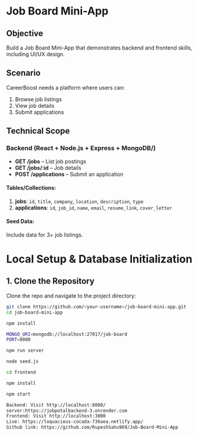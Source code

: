 # Job Board Mini-App

## Objective
Build a Job Board Mini-App that demonstrates backend and frontend skills, including UI/UX design.

## Scenario
CareerBoost needs a platform where users can:
1. Browse job listings
2. View job details
3. Submit applications

## Technical Scope

### Backend (React + Node.js + Express + MongoDB/)
- **GET /jobs** – List job postings
- **GET /jobs/:id** – Job details
- **POST /applications** – Submit an application

#### Tables/Collections:
1. **jobs**: `id`, `title`, `company`, `location`, `description`, `type`
2. **applications**: `id`, `job_id`, `name`, `email`, `resume_link`, `cover_letter`

#### Seed Data:
Include data for 3+ job listings.

# Local Setup & Database Initialization

## 1. Clone the Repository
Clone the repo and navigate to the project directory:
```bash
git clone https://github.com/<your-username>/job-board-mini-app.git
cd job-board-mini-app

npm install

MONGO_URI=mongodb://localhost:27017/job-board  
PORT=8080

npm run server

node seed.js

cd frontend

npm install

npm start

Backend: Visit http://localhost:8080/ 
server:https://jobpotalbackend-3.onrender.com
Frontend: Visit http://localhost:3000
Live: https://loquacious-cocada-736aea.netlify.app/
Github link: https://github.com/RupeshSahu969/Job-Board-Mini-App



